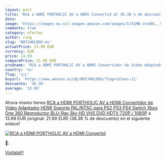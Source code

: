 ```yaml
---
layout: post
title: 'RCA a HDMI PORTHOLIC AV a HDMI Convertid al 36.38 % de descuento'
date: 
image: 'https://images-eu.ssl-images-amazon.com/images/I/41MB-cnrARL._SL200_.jpg'
comments: true
category: ofertas
author: ring
slug: 'B07J4KLDDG-es'
actualPrice: 13.99 EUR
currency: EUR
price: 13.99
comparePrice: 21.99 EUR
prodname: 'RCA a HDMI PORTHOLIC AV a HDMI Convertidor de Video Adaptador HDMI Soporte PAL/NTSC para PS2 PS3 PS4 Switch Xbox One 360 Reproductor BLU-Ray Sky HD VHS DVD HDTV 720P / 1080P'
country: 'es'
flag: '🇪🇸'
buyurl: 'https://www.amazon.es/dp/B07J4KLDDG/?tag=tolees-21'
descuento: '36.38'
average: '13.99'
---
```


Ahora mismo tienes [RCA a HDMI PORTHOLIC AV a HDMI Convertidor de Video Adaptador HDMI Soporte PAL/NTSC para PS2 PS3 PS4 Switch Xbox One 360 Reproductor BLU-Ray Sky HD VHS DVD HDTV 720P / 1080P](https://www.amazon.es/dp/B07J4KLDDG/?tag=tolees-21) a 13.99 EUR (original: 21.99 EUR) (36.38 %  de descuento) en el siguiente enlace!

[![RCA a HDMI PORTHOLIC AV a HDMI Convertid](https://images-eu.ssl-images-amazon.com/images/I/41MB-cnrARL._SL200_.jpg)](https://www.amazon.es/dp/B07J4KLDDG/?tag=tolees-21)

🔎:


[Visítala!!!](https://www.amazon.es/dp/B07J4KLDDG/?tag=tolees-21)
